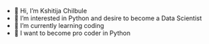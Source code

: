 - 👋 Hi, I’m Kshitija Chilbule
- 👀 I’m interested in Python and desire to become a Data Scientist
- 🌱 I’m currently learning coding 
- 💞️ I want to become pro coder in Python
